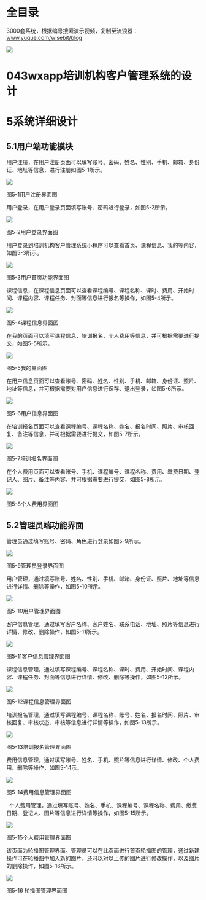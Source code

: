 # 全目录

3000套系统，根据编号搜索演示视频，复制至流浪器：www.yuque.com/wisebit/blog


![](https://bitwise.oss-cn-heyuan.aliyuncs.com/2024/11/06/qq_wechat.png)
# 043wxapp培训机构客户管理系统的设计
# 5系统详细设计
## 5.1用户端功能模块
用户注册，在用户注册页面可以填写账号、密码、姓名、性别、手机、邮箱、身份证、地址等信息，进行注册如图5-1所示。

![](/md/blog.014.png)

图5-1用户注册界面图

用户登录，在用户登录页面填写账号、密码进行登录，如图5-2所示。

![](/md/blog.015.png)

图5-2用户登录界面图




用户登录到培训机构客户管理系统小程序可以查看首页、课程信息、我的等内容，如图5-3所示。

![](/md/blog.016.png)

图5-3用户首页功能界面图

课程信息，在课程信息页面可以查看课程编号、课程名称、课时、费用、开始时间、课程内容、课程任务、封面等信息进行报名等操作，如图5-4所示。

![](/md/blog.017.png)

图5-4课程信息界面图

在我的页面可以填写课程信息、培训报名、个人费用等信息，并可根据需要进行提交，如图5-5所示。

![](/md/blog.018.png)

图5-5我的界面图

在用户信息页面可以查看账号、密码、姓名、性别、手机、邮箱、身份证、照片、地址等信息，并可根据需要对用户信息进行保存、退出登录，如图5-6所示。

![](/md/blog.019.png)

图5-6用户信息界面图







在培训报名页面可以查看课程编号、课程名称、姓名、报名时间、照片、审核回复、备注等信息，并可根据需要进行提交，如图5-7所示。

![](/md/blog.020.png)

图5-7培训报名界面图

在个人费用页面可以查看账号、手机、课程编号、课程名称、费用、缴费日期、登记人、图片、备注等内容，并可根据需要进行提交，如图5-8所示。

![](/md/blog.021.png)

图5-8个人费用界面图





## 5.2管理员端功能界面

管理员通过填写账号、密码、角色进行登录如图5-9所示。

![](/md/blog.022.png)

图5-9管理员登录界面图

用户管理，通过填写账号、姓名、性别、手机、邮箱、身份证、照片、地址等信息进行详情、删除等操作，如图5-10所示。

![](/md/blog.023.png)

图5-10用户管理界面图


客户信息管理，通过填写客户名称、客户姓名、联系电话、地址、照片等信息进行详情、修改、删除操作，如图5-11所示。

![](/md/blog.024.png)

图5-11客户信息管理界面图



课程信息管理，通过填写课程编号、课程名称、课时、费用、开始时间、课程内容、课程任务、封面等信息进行详情、修改、删除等操作，如图5-12所示。

![](/md/blog.025.png)

图5-12课程信息管理界面图


培训报名管理，通过填写课程编号、课程名称、账号、姓名、报名时间、照片、审核回复、审核状态、审核等信息进行详情等操作，如图5-13所示。

![](/md/blog.026.png)

图5-13培训报名管理界面图


费用信息管理，通过填写账号、姓名、手机、照片等信息进行详情、修改、个人费用、删除等操作，如图5-14示。

![](/md/blog.027.png)

图5-14费用信息管理界面图

` `个人费用管理，通过填写账号、姓名、手机、课程编号、课程名称、费用、缴费日期、登记人、图片等信息进行详情等操作，如图5-15所示。

![](/md/blog.028.png)

图5-15个人费用管理界面图

该页面为轮播图管理界面。管理员可以在此页面进行首页轮播图的管理，通过新建操作可在轮播图中加入新的图片，还可以对以上传的图片进行修改操作，以及图片的删除操作，如图5-16所示。

![](/md/blog.029.png)

图5-16 轮播图管理界面图









